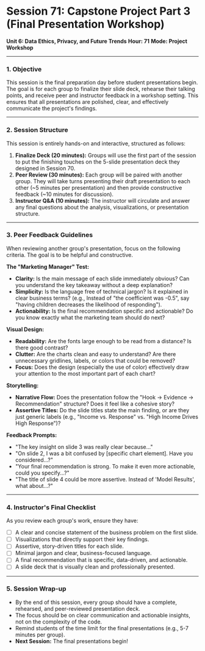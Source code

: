 # Session 71: Capstone Project Part 3 (Final Presentation Workshop)

**Unit 6: Data Ethics, Privacy, and Future Trends**
**Hour: 71**
**Mode: Project Workshop**

---

### 1. Objective

This session is the final preparation day before student presentations begin. The goal is for each group to finalize their slide deck, rehearse their talking points, and receive peer and instructor feedback in a workshop setting. This ensures that all presentations are polished, clear, and effectively communicate the project's findings.

---

### 2. Session Structure

This session is entirely hands-on and interactive, structured as follows:

1.  **Finalize Deck (20 minutes):** Groups will use the first part of the session to put the finishing touches on the 5-slide presentation deck they designed in Session 70.
2.  **Peer Review (30 minutes):** Each group will be paired with another group. They will take turns presenting their draft presentation to each other (~5 minutes per presentation) and then provide constructive feedback (~10 minutes for discussion).
3.  **Instructor Q&A (10 minutes):** The instructor will circulate and answer any final questions about the analysis, visualizations, or presentation structure.

---

### 3. Peer Feedback Guidelines

When reviewing another group's presentation, focus on the following criteria. The goal is to be helpful and constructive.

**The "Marketing Manager" Test:**
*   **Clarity:** Is the main message of each slide immediately obvious? Can you understand the key takeaway without a deep explanation?
*   **Simplicity:** Is the language free of technical jargon? Is it explained in clear business terms? (e.g., Instead of "the coefficient was -0.5", say "having children decreases the likelihood of responding").
*   **Actionability:** Is the final recommendation specific and actionable? Do you know exactly what the marketing team should do next?

**Visual Design:**
*   **Readability:** Are the fonts large enough to be read from a distance? Is there good contrast?
*   **Clutter:** Are the charts clean and easy to understand? Are there unnecessary gridlines, labels, or colors that could be removed?
*   **Focus:** Does the design (especially the use of color) effectively draw your attention to the most important part of each chart?

**Storytelling:**
*   **Narrative Flow:** Does the presentation follow the "Hook -> Evidence -> Recommendation" structure? Does it feel like a cohesive story?
*   **Assertive Titles:** Do the slide titles state the main finding, or are they just generic labels (e.g., "Income vs. Response" vs. "High Income Drives High Response")?

**Feedback Prompts:**
*   "The key insight on slide 3 was really clear because..."
*   "On slide 2, I was a bit confused by [specific chart element]. Have you considered...?"
*   "Your final recommendation is strong. To make it even more actionable, could you specify...?"
*   "The title of slide 4 could be more assertive. Instead of 'Model Results', what about...?"

---

### 4. Instructor's Final Checklist

As you review each group's work, ensure they have:
- [ ] A clear and concise statement of the business problem on the first slide.
- [ ] Visualizations that directly support their key findings.
- [ ] Assertive, story-driven titles for each slide.
- [ ] Minimal jargon and clear, business-focused language.
- [ ] A final recommendation that is specific, data-driven, and actionable.
- [ ] A slide deck that is visually clean and professionally presented.

---

### 5. Session Wrap-up

*   By the end of this session, every group should have a complete, rehearsed, and peer-reviewed presentation deck.
*   The focus should be on clear communication and actionable insights, not on the complexity of the code.
*   Remind students of the time limit for the final presentations (e.g., 5-7 minutes per group).
*   **Next Session:** The final presentations begin!